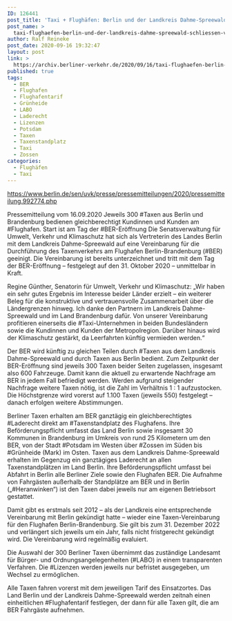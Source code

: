 ```yaml
---
ID: 126441
post_title: 'Taxi + Flughäfen: Berlin und der Landkreis Dahme-Spreewald schließen Vereinbarung für den künftigen Taxen-Verkehr am Flughafen BER, aus berlin.de'
post_name: >
  taxi-flughaefen-berlin-und-der-landkreis-dahme-spreewald-schliessen-vereinbarung-fuer-den-kuenftigen-taxen-verkehr-am-flughafen-ber-aus-berlin-de
author: Ralf Reineke
post_date: 2020-09-16 19:32:47
layout: post
link: >
  https://archiv.berliner-verkehr.de/2020/09/16/taxi-flughaefen-berlin-und-der-landkreis-dahme-spreewald-schliessen-vereinbarung-fuer-den-kuenftigen-taxen-verkehr-am-flughafen-ber-aus-berlin-de/
published: true
tags:
  - BER
  - Flughafen
  - Flughafentarif
  - Grünheide
  - LABO
  - Laderecht
  - Lizenzen
  - Potsdam
  - Taxen
  - Taxenstandplatz
  - Taxi
  - Zossen
categories:
  - Flughäfen
  - Taxi
---
```

https://www.berlin.de/sen/uvk/presse/pressemitteilungen/2020/pressemitteilung.992774.php

Pressemitteilung vom 16.09.2020
Jeweils 300 #Taxen aus Berlin und Brandenburg bedienen gleichberechtigt Kundinnen und Kunden am #Flughafen. Start ist am Tag der #BER-Eröffnung
Die Senatsverwaltung für Umwelt, Verkehr und Klimaschutz hat sich als Vertreterin des Landes Berlin mit dem Landkreis Dahme-Spreewald auf eine Vereinbarung für die Durchführung des Taxenverkehrs am Flughafen Berlin-Brandenburg (#BER) geeinigt. Die Vereinbarung ist bereits unterzeichnet und tritt mit dem Tag der BER-Eröffnung – festgelegt auf den 31. Oktober 2020 – unmittelbar in Kraft.

Regine Günther, Senatorin für Umwelt, Verkehr und Klimaschutz: „Wir haben ein sehr gutes Ergebnis im Interesse beider Länder erzielt – ein weiterer Beleg für die konstruktive und vertrauensvolle Zusammenarbeit über die Ländergrenzen hinweg. Ich danke den Partnern im Landkreis Dahme-Spreewald und im Land Brandenburg dafür. Von unserer Vereinbarung profitieren einerseits die #Taxi-Unternehmen in beiden Bundesländern sowie die Kundinnen und Kunden der Metropolregion. Darüber hinaus wird der Klimaschutz gestärkt, da Leerfahrten künftig vermieden werden.“

Der BER wird künftig zu gleichen Teilen durch #Taxen aus dem Landkreis Dahme-Spreewald und durch Taxen aus Berlin bedient. Zum Zeitpunkt der BER-Eröffnung sind jeweils 300 Taxen beider Seiten zugelassen, insgesamt also 600 Fahrzeuge. Damit kann die aktuell zu erwartende Nachfrage am BER in jedem Fall befriedigt werden. Werden aufgrund steigender Nachfrage weitere Taxen nötig, ist die Zahl im Verhältnis 1 : 1 aufzustocken. Die Höchstgrenze wird vorerst auf 1.100 Taxen (jeweils 550) festgelegt – danach erfolgen weitere Abstimmungen.

Berliner Taxen erhalten am BER ganztägig ein gleichberechtigtes #Laderecht direkt am #Taxenstandplatz des Flughafens. Ihre Beförderungspflicht umfasst das Land Berlin sowie insgesamt 30 Kommunen in Brandenburg im Umkreis von rund 25 Kilometern um den BER, von der Stadt #Potsdam im Westen über #Zossen im Süden bis #Grünheide (Mark) im Osten.
Taxen aus dem Landkreis Dahme-Spreewald erhalten im Gegenzug ein ganztägiges Laderecht an allen Taxenstandplätzen im Land Berlin. Ihre Beförderungspflicht umfasst bei Abfahrt in Berlin alle Berliner Ziele sowie den Flughafen BER.
Die Aufnahme von Fahrgästen außerhalb der Standplätze am BER und in Berlin („#Heranwinken“) ist den Taxen dabei jeweils nur am eigenen Betriebsort gestattet.

Damit gibt es erstmals seit 2012 – als der Landkreis eine entsprechende Vereinbarung mit Berlin gekündigt hatte – wieder eine Taxen-Vereinbarung für den Flughafen Berlin-Brandenburg. Sie gilt bis zum 31. Dezember 2022 und verlängert sich jeweils um ein Jahr, falls nicht fristgerecht gekündigt wird. Die Vereinbarung wird regelmäßig evaluiert.

Die Auswahl der 300 Berliner Taxen übernimmt das zuständige Landesamt für Bürger- und Ordnungsangelegenheiten (#LABO) in einem transparenten Verfahren. Die #Lizenzen werden jeweils nur befristet ausgegeben, um Wechsel zu ermöglichen.

Alle Taxen fahren vorerst mit dem jeweiligen Tarif des Einsatzortes. Das Land Berlin und der Landkreis Dahme-Spreewald werden zeitnah einen einheitlichen #Flughafentarif festlegen, der dann für alle Taxen gilt, die am BER Fahrgäste aufnehmen.